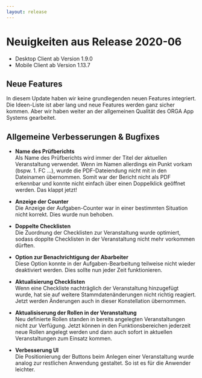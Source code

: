```yaml
---
layout: release
---
```


# Neuigkeiten aus Release 2020-06

* Desktop Client ab Version 1.9.0
* Mobile Client ab Version 1.13.7

## Neue Features

In diesem Update haben wir keine grundlegenden neuen Features integriert. Die Ideen-Liste ist aber lang und neue Features werden ganz sicher kommen. Aber wir haben weiter an der allgemeinen Qualität des ORGA App Systems gearbeitet.

## Allgemeine Verbesserungen & Bugfixes

- **Name des Prüfberichts** <br>
Als Name des Prüfberichts wird immer der Titel der aktuellen Veranstaltung verwendet. Wenn im Namen allerdings ein Punkt vorkam (bspw. 1. FC ...), wurde die PDF-Dateiendung nicht mit in den Dateinamen übernommen. Somit war der Bericht nicht als PDF erkennbar und konnte nicht einfach über einen Doppelklick geöffnet werden. Das klappt jetzt!

- **Anzeige der Counter** <br>
Die Anzeige der Aufgaben-Counter war in einer bestimmten Situation nicht korrekt. Dies wurde nun behoben.

- **Doppelte Checklisten** <br>
Die Zuordnung der Checklisten zur Veranstaltung wurde optimiert, sodass dopplte Checklisten in der Veranstaltung nicht mehr vorkommen dürften.

- **Option zur Benachrichtigung der Abarbeiter** <br>
Diese Option konnte in der Aufgaben-Bearbeitung teilweise nicht wieder deaktiviert werden. Dies sollte nun jeder Zeit funktionieren.

- **Aktualisierung Checklisten** <br>
Wenn eine Checkliste nachträglich der Veranstaltung hinzugefügt wurde, hat sie auf weitere Stammdatenänderungen nicht richtig reagiert. Jetzt werden Änderungen auch in dieser Konstellation übernommen. 

- **Aktualisiserung der Rollen in der Veranstaltung** <br>
Neu definierte Rollen standen in bereits angelegten Veranstaltungen nicht zur Verfügung. Jetzt können in den Funktionsbereichen jederzeit neue Rollen angelegt werden und dann auch sofort in aktuellen Veranstaltungen zum Einsatz kommen.

- **Verbesserung UI** <br>
Die Positionierung der Buttons beim Anlegen einer Veranstaltung wurde analog zur restlichen Anwendung gestaltet. So ist es für die Anwender leichter.
